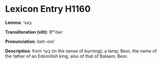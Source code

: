 # Lexicon Entry H1160

**Lemma**: בְּעוֹר

**Transliteration (xlit)**: Bᵉʻôwr

**Pronunciation**: beh-ore'

**Description**:
from בָּעַר (in the sense of burning); a lamp; Beor, the name of the father of an Edomitish king; also of that of Balaam; Beor.

